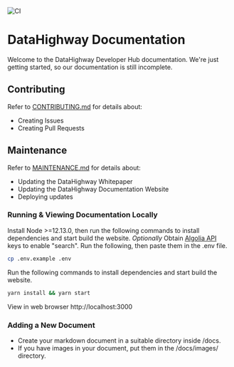 ![CI](https://github.com/DataHighway-DHX/documentation/workflows/CI/badge.svg?branch=develop)

# DataHighway Documentation

Welcome to the DataHighway Developer Hub documentation. We're just getting started, so our documentation is still incomplete.

## Contributing

Refer to <a href="./CONTRIBUTING.md" target="_blank" class="pretty-link pretty-link-colored" style="">CONTRIBUTING.md</a> for details about:
* Creating Issues
* Creating Pull Requests

## Maintenance

Refer to <a href="./MAINTENANCE.md" target="_blank" class="pretty-link pretty-link-colored" style="">MAINTENANCE.md</a> for details about:
* Updating the DataHighway Whitepaper
* Updating the DataHighway Documentation Website
* Deploying updates

### Running & Viewing Documentation Locally

Install Node >=12.13.0, then run the following commands to install dependencies and start build the website.
_Optionally_ Obtain [Algolia API](https://www.algolia.com/) keys to enable "search". Run the following, then paste them in the .env file.
```bash
cp .env.example .env
```

Run the following commands to install dependencies and start build the website.

```bash
yarn install && yarn start
```

View in web browser http://localhost:3000

### Adding a New Document

* Create your markdown document in a suitable directory inside /docs.
* If you have images in your document, put them in the /docs/images/ directory.
